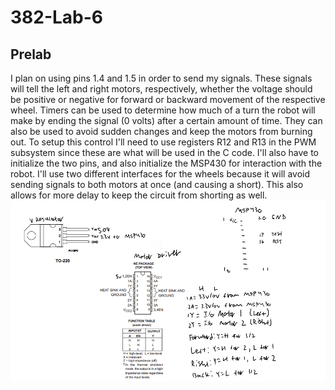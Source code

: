 # 382-Lab-6
## Prelab
I plan on using pins 1.4 and 1.5 in order to send my signals. These signals will tell the left and right motors, respectively, whether the voltage should be positive or negative for forward or backward movement of the respective wheel. Timers can be used to determine how much of a turn the robot will make by ending the signal (0 volts) after a certain amount of time. They can also be used to avoid sudden changes and keep the motors from burning out. To setup this control I'll need to use registers R12 and R13 in the PWM subsystem since these are what will be used in the C code. I'll also have to initialize the two pins, and also initialize the MSP430 for interaction with the robot. I'll use two different interfaces for the wheels because it will avoid sending signals to both motors at once (and causing a short). This also allows for more delay to keep the circuit from shorting as well.
![alt text](https://raw.githubusercontent.com/SeanGavan/382-Lab-6/master/Images/Hardware.png "Prelab Schematic")
